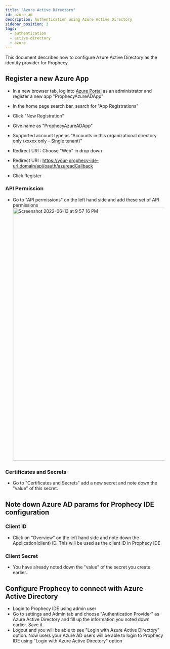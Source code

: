 ```yaml
---
title: "Azure Active Directory"
id: azure_ad
description: Authentication using Azure Active Directory
sidebar_position: 3
tags:
  - authentication
  - active-directory
  - azure
---
```


This document describes how to configure Azure Active Directory as the identity provider for Prophecy.

## Register a new Azure App

- In a new browser tab, log into [Azure Portal](https://portal.azure.com/) as an administrator and register a new app "ProphecyAzureADApp"

- In the home page search bar, search for "App Registrations"

- Click "New Registration"
- Give name as "ProphecyAzureADApp"
- Supported account type as "Accounts in this organizational directory only (xxxxx only - Single tenant)"
- Redirect URI : Choose "Web" in drop down
- Redirect URI : https://your-prophecy-ide-url.domain/api/oauth/azureadCallback
- Click Register

### API Permission

- Go to "API permissions" on the left hand side and add these set of API permissions
  <img width="799" alt="Screenshot 2022-06-13 at 9 57 16 PM" src="https://user-images.githubusercontent.com/59466885/173400731-acb084df-31a7-4858-b6ba-f395e888e60e.png" />

### Certificates and Secrets

- Go to "Certificates and Secrets" add a new secret and note down the "value" of this secret.

## Note down Azure AD params for Prophecy IDE configuration

### Client ID

- Click on "Overview" on the left hand side and note down the Application(client) ID. This will be used as the client ID in Prophecy IDE

### Client Secret

- You have already noted down the "value" of the secret you create earlier.

## Configure Prophecy to connect with Azure Active Directory

- Login to Prophecy IDE using admin user
- Go to settings and Admin tab and choose "Authentication Provider" as Azure Active Directory and fill up the information you noted down earlier. Save it.
- Logout and you will be able to see "Login with Azure Active Directory" option. Now users your Azure AD users will be able to login to Prophecy IDE using "Login with Azure Active Directory" option
